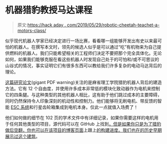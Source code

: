 # 机器猎豹教授马达课程

> 原文:[https://hack aday . com/2019/05/29/robotic-cheetah-teachet-a-motors-class/](https://hackaday.com/2019/05/29/robotic-cheetah-teaches-a-motors-class/)

似乎现代机器人学家已经决定进行一场比赛，看看哪一组能够开发出有史以来最可怕的机器人。在撰写本文时，领先的候选人似乎是可以通过“吃”有机物来为自己提供燃料的机器人。我们只能希望相关的工程师们决定不要把那个完全具体化。无论如何，如果我们能够克服在看这些机器人时发现自己处于的可怕和/或不可思议的山谷式的情况，事实证明它们有很多东西可以教给我们许多复杂的电动马达背后的理论。

[这篇研究论文](https://dspace.mit.edu/bitstream/handle/1721.1/118671/1057343368-MIT.pdf?sequence=1)(gigant PDF warning)关注的是麻省理工学院猎豹机器人背后的建造方法。它有 12 个自由度，并使用许多成本非常低的模块化致动器作为电机来控制它的四条腿。与这种类型的其他机器人相比，这有助于他们跳过成本的主要障碍，同时仍然保持令人印象深刻的机动性和控制力。他们能够将无刷电机、带反馈的智能 [ESC 系统](https://en.wikipedia.org/wiki/Electronic_speed_control)和行星齿轮箱集成到电机本身。仅此一点就值入场费了！

他们如何做的细节在 102 页的学术文件中有详细记录，如果你需要这样的电机用于任何其他类型的项目，源代码可以在 GitHub 上找到[，但是如果你只是为了猎豹做后空翻，你也可以在该项目的博客页面](https://github.com/bgkatz/3phase_integrated)上跟上[的构建进度。我们也在](http://build-its-inprogress.blogspot.com/2019/03/hello-there-mini-cheetah.html)[的历史早期展示过这个建筑](https://hackaday.com/2014/09/15/mits-robotic-cheetah-is-getting-even-scarier/)。
